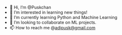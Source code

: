 - 👋 Hi, I’m @Puskchan
- 👀 I’m interested in learning new things!
- 🌱 I’m currently learning Python and Machine Learning
- 💞️ I’m looking to collaborate on ML projects.
- 📫 How to reach me @adipusk@gmail.com

<!---
Puskchan/Puskchan is a ✨ special ✨ repository because its `README.md` (this file) appears on your GitHub profile.
You can click the Preview link to take a look at your changes.
--->
